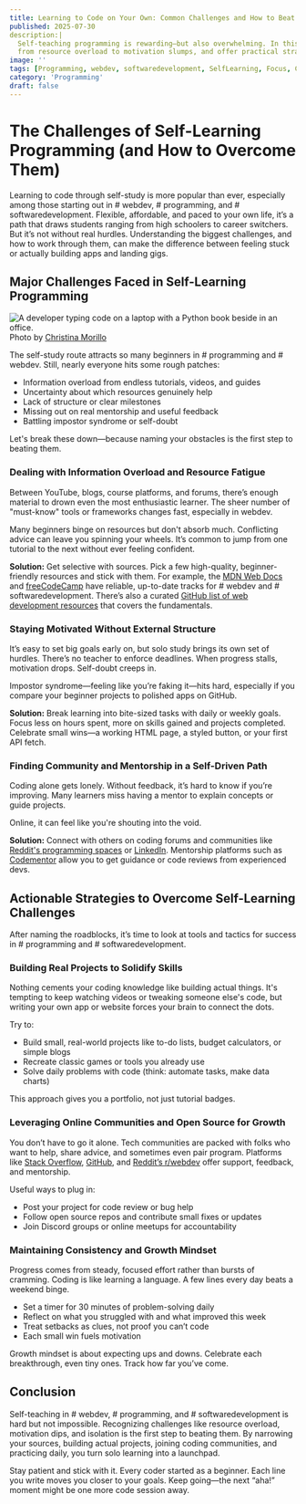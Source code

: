 ```yaml
---
title: Learning to Code on Your Own: Common Challenges and How to Beat Them
published: 2025-07-30
description:|
  Self-teaching programming is rewarding—but also overwhelming. In this guide, we explore the most common challenges faced by self-taught developers,
  from resource overload to motivation slumps, and offer practical strategies to stay on track, build real projects, and connect with the coding community.
image: ''
tags: [Programming, webdev, softwaredevelopment, SelfLearning, Focus, Consistency]
category: 'Programming'
draft: false 
---
```


# The Challenges of Self-Learning Programming (and How to Overcome Them)

Learning to code through self-study is more popular than ever, especially among those starting out in # webdev, # programming, and # softwaredevelopment. Flexible, affordable, and paced to your own life, it’s a path that draws students ranging from high schoolers to career switchers. But it’s not without real hurdles. Understanding the biggest challenges, and how to work through them, can make the difference between feeling stuck or actually building apps and landing gigs.

## Major Challenges Faced in Self-Learning Programming

![A developer typing code on a laptop with a Python book beside in an office.](https://images.pexels.com/photos/1181359/pexels-photo-1181359.jpeg?auto=compress&cs=tinysrgb&dpr=2&h=650&w=940)
Photo by [Christina Morillo](https://www.pexels.com/@divinetechygirl)

The self-study route attracts so many beginners in # programming and # webdev. Still, nearly everyone hits some rough patches:

- Information overload from endless tutorials, videos, and guides
- Uncertainty about which resources genuinely help
- Lack of structure or clear milestones
- Missing out on real mentorship and useful feedback
- Battling impostor syndrome or self-doubt

Let's break these down—because naming your obstacles is the first step to beating them.

### Dealing with Information Overload and Resource Fatigue

Between YouTube, blogs, course platforms, and forums, there’s enough material to drown even the most enthusiastic learner. The sheer number of "must-know" tools or frameworks changes fast, especially in webdev.

Many beginners binge on resources but don't absorb much. Conflicting advice can leave you spinning your wheels. It’s common to jump from one tutorial to the next without ever feeling confident.

**Solution:** Get selective with sources. Pick a few high-quality, beginner-friendly resources and stick with them. For example, the [MDN Web Docs](https://www.reddit.com/r/Frontend/comments/o0kfc5/best_resources_to_become_selftaught_frontend_web/) and [freeCodeCamp](https://qat.com/top-10-websites-to-learn-web-development-in-2023/) have reliable, up-to-date tracks for # webdev and # softwaredevelopment. There’s also a curated [GitHub list of web development resources](https://github.com/iamismile/web-dev-resources) that covers the fundamentals.

### Staying Motivated Without External Structure

It’s easy to set big goals early on, but solo study brings its own set of hurdles. There’s no teacher to enforce deadlines. When progress stalls, motivation drops. Self-doubt creeps in.

Impostor syndrome—feeling like you’re faking it—hits hard, especially if you compare your beginner projects to polished apps on GitHub.

**Solution:** Break learning into bite-sized tasks with daily or weekly goals. Focus less on hours spent, more on skills gained and projects completed. Celebrate small wins—a working HTML page, a styled button, or your first API fetch.

### Finding Community and Mentorship in a Self-Driven Path

Coding alone gets lonely. Without feedback, it’s hard to know if you’re improving. Many learners miss having a mentor to explain concepts or guide projects.

Online, it can feel like you're shouting into the void.

**Solution:** Connect with others on coding forums and communities like [Reddit's programming spaces](https://www.reddit.com/r/learnprogramming/comments/dz06g2/how_to_find_mentors/) or [LinkedIn](https://www.linkedin.com/pulse/how-find-mentor-when-youre-new-software-developer-tanaka-mutakwa). Mentorship platforms such as [Codementor](https://www.codementor.io/) allow you to get guidance or code reviews from experienced devs.

## Actionable Strategies to Overcome Self-Learning Challenges

After naming the roadblocks, it’s time to look at tools and tactics for success in # programming and # softwaredevelopment.

### Building Real Projects to Solidify Skills

Nothing cements your coding knowledge like building actual things. It's tempting to keep watching videos or tweaking someone else's code, but writing your own app or website forces your brain to connect the dots.

Try to:

- Build small, real-world projects like to-do lists, budget calculators, or simple blogs
- Recreate classic games or tools you already use
- Solve daily problems with code (think: automate tasks, make data charts)

This approach gives you a portfolio, not just tutorial badges.

### Leveraging Online Communities and Open Source for Growth

You don’t have to go it alone. Tech communities are packed with folks who want to help, share advice, and sometimes even pair program. Platforms like [Stack Overflow](https://daily.dev/blog/general-programming-communities-to-join), [GitHub](https://www.qodo.ai/blog/top-10-developer-communities-you-should-explore/), and [Reddit’s r/webdev](https://www.reddit.com/r/webdev/comments/8yixzv/what_developer_communities_would_you_recommend/) offer support, feedback, and mentorship.

Useful ways to plug in:

- Post your project for code review or bug help
- Follow open source repos and contribute small fixes or updates
- Join Discord groups or online meetups for accountability

### Maintaining Consistency and Growth Mindset

Progress comes from steady, focused effort rather than bursts of cramming. Coding is like learning a language. A few lines every day beats a weekend binge.

- Set a timer for 30 minutes of problem-solving daily
- Reflect on what you struggled with and what improved this week
- Treat setbacks as clues, not proof you can’t code
- Each small win fuels motivation

Growth mindset is about expecting ups and downs. Celebrate each breakthrough, even tiny ones. Track how far you’ve come.

## Conclusion

Self-teaching in # webdev, # programming, and # softwaredevelopment is hard but not impossible. Recognizing challenges like resource overload, motivation dips, and isolation is the first step to beating them. By narrowing your sources, building actual projects, joining coding communities, and practicing daily, you turn solo learning into a launchpad.

Stay patient and stick with it. Every coder started as a beginner. Each line you write moves you closer to your goals. Keep going—the next “aha!” moment might be one more code session away.
